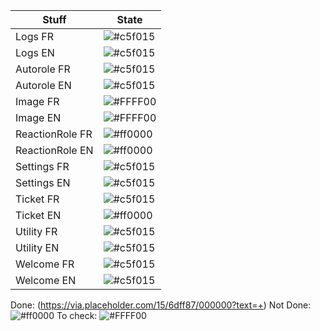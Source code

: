 |Stuff|State|  
|-------|-----------|  
|Logs FR|![#c5f015](https://via.placeholder.com/15/6dff87/000000?text=+)|  
|Logs EN|![#c5f015](https://via.placeholder.com/15/6dff87/000000?text=+)|  
|Autorole FR|![#c5f015](https://via.placeholder.com/15/6dff87/000000?text=+)|  
|Autorole EN|![#c5f015](https://via.placeholder.com/15/6dff87/000000?text=+)|  
|Image FR|![#FFFF00](https://via.placeholder.com/15/FFFF00/000000?text=+)|  
|Image EN|![#FFFF00](https://via.placeholder.com/15/FFFF00/000000?text=+)|  
|ReactionRole FR|![#ff0000](https://via.placeholder.com/15/ff0000/000000?text=+)|  
|ReactionRole EN|![#ff0000](https://via.placeholder.com/15/ff0000/000000?text=+)|  
|Settings FR|![#c5f015](https://via.placeholder.com/15/6dff87/000000?text=+)|  
|Settings EN|![#c5f015](https://via.placeholder.com/15/6dff87/000000?text=+)|  
|Ticket FR|![#c5f015](https://via.placeholder.com/15/6dff87/000000?text=+)|  
|Ticket EN|![#ff0000](https://via.placeholder.com/15/ff0000/000000?text=+)|  
|Utility FR|![#c5f015](https://via.placeholder.com/15/6dff87/000000?text=+)|  
|Utility EN|![#c5f015](https://via.placeholder.com/15/6dff87/000000?text=+)|  
|Welcome FR|![#c5f015](https://via.placeholder.com/15/6dff87/000000?text=+)|  
|Welcome EN|![#c5f015](https://via.placeholder.com/15/6dff87/000000?text=+)|  

Done: (https://via.placeholder.com/15/6dff87/000000?text=+)
Not Done: ![#ff0000](https://via.placeholder.com/15/ff0000/000000?text=+)
To check: ![#FFFF00](https://via.placeholder.com/15/FFFF00/000000?text=+)
